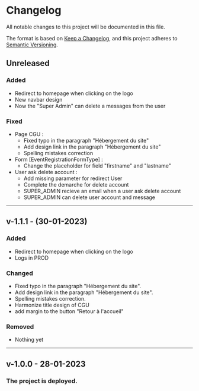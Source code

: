 # Changelog

All notable changes to this project will be documented in this file.

The format is based on [Keep a Changelog](https://keepachangelog.com/en/1.0.0/),
and this project adheres to [Semantic Versioning](https://semver.org/spec/v2.0.0.html).

## Unreleased

### Added

- Redirect to homepage when clicking on the logo
- New navbar design
- Now the "Super Admin" can delete a messages from the user

### Fixed

- Page CGU :
  - Fixed typo in the paragraph "Hébergement du site"
  - Add design link in the paragraph "Hébergement du site"
  - Spelling mistakes correction
- Form [EventRegistrationFormType] :
  - Change the placeholder for field "firstname" and "lastname"
- User ask delete account :
  - Add missing parameter for redirect User
  - Complete the demarche for delete account
  - SUPER_ADMIN recieve an email when a user ask delete account
  - SUPER_ADMIN can delete user account and message
---

## v-1.1.1 - (30-01-2023)

### Added

- Redirect to homepage when clicking on the logo
- Logs in PROD

### Changed

- Fixed typo in the paragraph "Hébergement du site".
- Add design link in the paragraph "Hébergement du site".
- Spelling mistakes correction.
- Harmonize title design of CGU
- add margin to the button "Retour à l'accueil"

### Removed

- Nothing yet


---

## v-1.0.0 - 28-01-2023

### The project is deployed.
